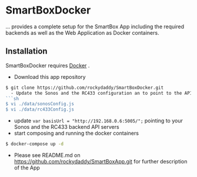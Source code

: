 # SmartBoxDocker

... provides a complete setup for the SmartBox App including the required backends as well as the Web Application as Docker containers. 

## Installation
SmartBoxDocker requires [Docker](https://www.docker.com/) .
  - Download this app repository
```sh
$ git clone https://github.com/rockydaddy/SmartBoxDocker.git
  - Update the Sonos and the RC433 configuration an to point to the API Server addresses (use a text editor of your choice, here it's vi)
```sh
$ vi ./data/sonosConfig.js
$ vi ./data/rc433Config.js
```
  - update `var basisUrl = "http://192.168.0.6:5005/";` pointing to your Sonos and the RC433 backend API servers
  - start composing and running the docker containers
```sh
$ docker-compose up -d
```
- Please see README.md on https://github.com/rockydaddy/SmartBoxApp.git for further description of the App

